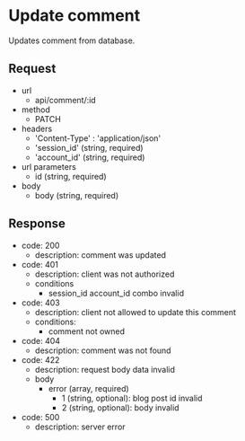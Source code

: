 # Update comment
Updates comment from database.

## Request
- url
  - api/comment/:id
- method
  - PATCH
- headers
  - 'Content-Type' : 'application/json'
  - 'session_id' (string, required)
  - 'account_id' (string, required)
- url parameters
  - id (string, required)
- body
  - body (string, required)

## Response
- code: 200
  - description: comment was updated
- code: 401
  - description: client was not authorized
  - conditions
    - session_id account_id combo invalid
- code: 403
  - description: client not allowed to update this comment
  - conditions:
    - comment not owned
- code: 404
  - description: comment was not found
- code: 422
  - description: request body data invalid
  - body
    - error (array, required)
      - 1 (string, optional): blog post id invalid
      - 2 (string, optional): body invalid
- code: 500
  - description: server error
